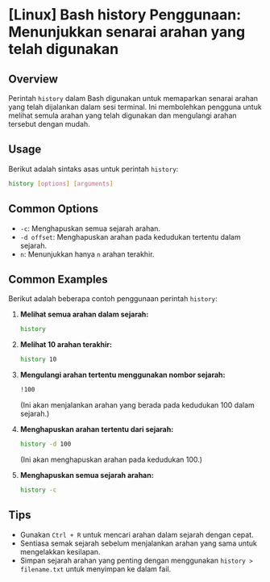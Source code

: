 # [Linux] Bash history Penggunaan: Menunjukkan senarai arahan yang telah digunakan

## Overview
Perintah `history` dalam Bash digunakan untuk memaparkan senarai arahan yang telah dijalankan dalam sesi terminal. Ini membolehkan pengguna untuk melihat semula arahan yang telah digunakan dan mengulangi arahan tersebut dengan mudah.

## Usage
Berikut adalah sintaks asas untuk perintah `history`:

```bash
history [options] [arguments]
```

## Common Options
- `-c`: Menghapuskan semua sejarah arahan.
- `-d offset`: Menghapuskan arahan pada kedudukan tertentu dalam sejarah.
- `n`: Menunjukkan hanya `n` arahan terakhir.

## Common Examples
Berikut adalah beberapa contoh penggunaan perintah `history`:

1. **Melihat semua arahan dalam sejarah:**
   ```bash
   history
   ```

2. **Melihat 10 arahan terakhir:**
   ```bash
   history 10
   ```

3. **Mengulangi arahan tertentu menggunakan nombor sejarah:**
   ```bash
   !100
   ```
   (Ini akan menjalankan arahan yang berada pada kedudukan 100 dalam sejarah.)

4. **Menghapuskan arahan tertentu dari sejarah:**
   ```bash
   history -d 100
   ```
   (Ini akan menghapuskan arahan pada kedudukan 100.)

5. **Menghapuskan semua sejarah arahan:**
   ```bash
   history -c
   ```

## Tips
- Gunakan `Ctrl + R` untuk mencari arahan dalam sejarah dengan cepat.
- Sentiasa semak sejarah sebelum menjalankan arahan yang sama untuk mengelakkan kesilapan.
- Simpan sejarah arahan yang penting dengan menggunakan `history > filename.txt` untuk menyimpan ke dalam fail.